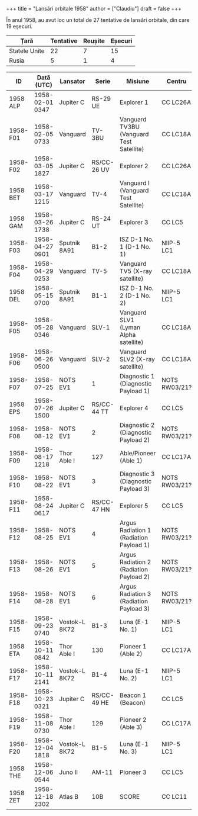 +++
title = "Lansări orbitale 1958"
author = ["Claudiu"]
draft = false
+++

În anul 1958, au avut loc un total de 27 tentative de lansări orbitale, din care 19 eșecuri.

| Țară          | Tentative | Reușite | Eșecuri |
|---------------|-----------|---------|---------|
| Statele Unite | 22        | 7       | 15      |
| Rusia         | 5         | 1       | 4       |

| ID       | Dată (UTC)      | Lansator      | Serie       | Misiune                                  | Centru        | TR | R |
|----------|-----------------|---------------|-------------|------------------------------------------|---------------|----|---|
| 1958 ALP | 1958-02-01 0347 | Jupiter C     | RS-29    UE | Explorer 1                               | CC LC26A      | US | S |
| 1958-F01 | 1958-02-05 0733 | Vanguard      | TV-3BU      | Vanguard TV3BU (Vanguard Test Satellite) | CC LC18A      | US | F |
| 1958-F02 | 1958-03-05 1827 | Jupiter C     | RS/CC-26 UV | Explorer 2                               | CC LC26A      | US | F |
| 1958 BET | 1958-03-17 1215 | Vanguard      | TV-4        | Vanguard I (Vanguard Test Satellite)     | CC LC18A      | US | S |
| 1958 GAM | 1958-03-26 1738 | Jupiter C     | RS-24    UT | Explorer 3                               | CC LC5        | US | S |
| 1958-F03 | 1958-04-27 0901 | Sputnik 8A91  | B1-2        | ISZ D-1 No. 1 (D-1 No. 1)                | NIIP-5 LC1    | RU | F |
| 1958-F04 | 1958-04-29 0253 | Vanguard      | TV-5        | Vanguard TV5 (X-ray satellite)           | CC LC18A      | US | F |
| 1958 DEL | 1958-05-15 0700 | Sputnik 8A91  | B1-1        | ISZ D-1 No. 2 (D-1 No. 2)                | NIIP-5 LC1    | RU | S |
| 1958-F05 | 1958-05-28 0346 | Vanguard      | SLV-1       | Vanguard SLV1 (Lyman Alpha satellite)    | CC LC18A      | US | F |
| 1958-F06 | 1958-06-26 0500 | Vanguard      | SLV-2       | Vanguard SLV2 (X-ray satellite)          | CC LC18A      | US | F |
| 1958-F07 | 1958-07-25      | NOTS EV1      | 1           | Diagnostic 1 (Diagnostic Payload 1)      | NOTS RW03/21? | US | F |
| 1958 EPS | 1958-07-26 1500 | Jupiter C     | RS/CC-44 TT | Explorer 4                               | CC LC5        | US | S |
| 1958-F08 | 1958-08-12      | NOTS EV1      | 2           | Diagnostic 2 (Diagnostic Payload 2)      | NOTS RW03/21? | US | F |
| 1958-F09 | 1958-08-17 1218 | Thor Able I   | 127         | Able/Pioneer (Able 1)                    | CC LC17A      | US | F |
| 1958-F10 | 1958-08-22      | NOTS EV1      | 3           | Diagnostic 3 (Diagnostic Payload 3)      | NOTS RW03/21? | US | F |
| 1958-F11 | 1958-08-24 0617 | Jupiter C     | RS/CC-47 HN | Explorer 5                               | CC LC5        | US | F |
| 1958-F12 | 1958-08-25      | NOTS EV1      | 4           | Argus Radiation 1 (Radiation Payload 1)  | NOTS RW03/21? | US | F |
| 1958-F13 | 1958-08-26      | NOTS EV1      | 5           | Argus Radiation 2 (Radiation Payload 2)  | NOTS RW03/21? | US | F |
| 1958-F14 | 1958-08-28      | NOTS EV1      | 6           | Argus Radiation 3 (Radiation Payload 3)  | NOTS RW03/21? | US | F |
| 1958-F15 | 1958-09-23 0740 | Vostok-L 8K72 | B1-3        | Luna (E-1 No. 1)                         | NIIP-5 LC1    | RU | F |
| 1958 ETA | 1958-10-11 0842 | Thor Able I   | 130         | Pioneer 1 (Able 2)                       | CC LC17A      | US | S |
| 1958-F17 | 1958-10-11 2141 | Vostok-L 8K72 | B1-4        | Luna (E-1 No. 2)                         | NIIP-5 LC1    | RU | F |
| 1958-F18 | 1958-10-23 0321 | Jupiter C     | RS/CC-49 HE | Beacon 1 (Beacon)                        | CC LC5        | US | F |
| 1958-F19 | 1958-11-08 0730 | Thor Able I   | 129         | Pioneer 2 (Able 3)                       | CC LC17A      | US | F |
| 1958-F20 | 1958-12-04 1818 | Vostok-L 8K72 | B1-5        | Luna (E-1 No. 3)                         | NIIP-5 LC1    | RU | F |
| 1958 THE | 1958-12-06 0544 | Juno II       | AM-11       | Pioneer 3                                | CC LC5        | US | S |
| 1958 ZET | 1958-12-18 2302 | Atlas B       | 10B         | SCORE                                    | CC LC11       | US | S |
